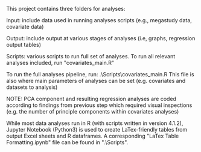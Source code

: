 This project contains three folders for analyses:

Input: include data used in running analyses scripts (e.g., megastudy data, covariate data)

Output: include output at various stages of analyses (i.e, graphs, regression output tables)

Scripts: various scripts to run full set of analyses. To run all relevant analyses included, run "covariates_main.R"


To run the full analyses pipeline, run: .\Scripts\covariates_main.R
This file is also where main parameters of analyses can be set (e.g. covariates and datasets to analysis)

NOTE: PCA component and resulting regression analyses are coded according to findings from previous step which required visual inspections (e.g. the number of principle components within covariates analyses)

While most data analyses run in R (with scripts written in version 4.1.2), Jupyter Notebook (Python3) is used to create LaTex-friendly tables from output Excel sheets and R dataframes. A corresponding "LaTex Table Formatting.ipynb" file can be found in ".\Scripts\".
